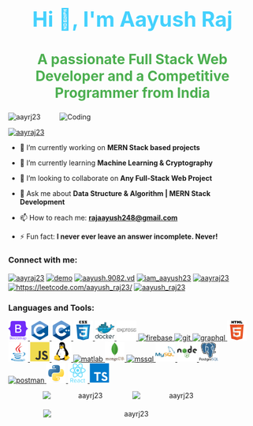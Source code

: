 <h1 align="center" style="font-size: 3em; color: #44D1FD; animation: slideIn 1s ease-out;">Hi 👋, I'm Aayush Raj</h1>
<h2 align="center" style="font-size: 2em; color: #4CAF50; animation: slideIn 1s ease-out;">A passionate Full Stack Web Developer and a Competitive Programmer from India</h2>
<img align="right" alt="Coding" width="400" src="https://media.tenor.com/rePDfDWO3XoAAAAd/hacking.gif" style="animation: fadeIn 2s ease-in-out;">

<p align="left">
  <img src="https://komarev.com/ghpvc/?username=aayrj23&label=Profile%20views&color=0e75b6&style=flat" alt="aayrj23" />
</p>

<p align="left">
  <a href="https://twitter.com/aayraj23" target="blank">
    <img src="https://img.shields.io/twitter/follow/aayraj23?logo=twitter&style=for-the-badge" alt="aayraj23" />
  </a>
</p>

- 🔭 I’m currently working on **MERN Stack based projects**

- 🌱 I’m currently learning **Machine Learning & Cryptography**

- 👯 I’m looking to collaborate on **Any Full-Stack Web Project**

- 💬 Ask me about **Data Structure & Algorithm | MERN Stack Development**

- 📫 How to reach me: **rajaayush248@gmail.com**

- ⚡ Fun fact: **I never ever leave an answer incomplete. Never!**

<h3 align="left">Connect with me:</h3>
<p align="left">
  <a href="https://twitter.com/aayraj23" target="blank"><img align="center" src="https://raw.githubusercontent.com/rahuldkjain/github-profile-readme-generator/master/src/images/icons/Social/twitter.svg" alt="aayraj23" height="30" width="40" style="animation: fadeIn 1.5s ease-in;" /></a>
  <a href="https://linkedin.com/in/demo" target="blank"><img align="center" src="https://raw.githubusercontent.com/rahuldkjain/github-profile-readme-generator/master/src/images/icons/Social/linked-in-alt.svg" alt="demo" height="30" width="40" style="animation: fadeIn 1.5s ease-in;" /></a>
  <a href="https://fb.com/aayush.9082.vd" target="blank"><img align="center" src="https://raw.githubusercontent.com/rahuldkjain/github-profile-readme-generator/master/src/images/icons/Social/facebook.svg" alt="aayush.9082.vd" height="30" width="40" style="animation: fadeIn 1.5s ease-in;" /></a>
  <a href="https://instagram.com/iam_aayush23" target="blank"><img align="center" src="https://raw.githubusercontent.com/rahuldkjain/github-profile-readme-generator/master/src/images/icons/Social/instagram.svg" alt="iam_aayush23" height="30" width="40" style="animation: fadeIn 1.5s ease-in;" /></a>
  <a href="https://www.codechef.com/users/aayraj23" target="blank"><img align="center" src="https://cdn.jsdelivr.net/npm/simple-icons@3.1.0/icons/codechef.svg" alt="aayraj23" height="30" width="40" style="animation: fadeIn 1.5s ease-in;" /></a>
  <a href="https://www.leetcode.com/aayush_raj23/" target="blank"><img align="center" src="https://raw.githubusercontent.com/rahuldkjain/github-profile-readme-generator/master/src/images/icons/Social/leet-code.svg" alt="https://leetcode.com/aayush_raj23/" height="30" width="40" style="animation: fadeIn 1.5s ease-in;" /></a>
  <a href="https://auth.geeksforgeeks.org/user/aayush_raj23" target="blank"><img align="center" src="https://raw.githubusercontent.com/rahuldkjain/github-profile-readme-generator/master/src/images/icons/Social/geeks-for-geeks.svg" alt="aayush_raj23" height="30" width="40" style="animation: fadeIn 1.5s ease-in;" /></a>
</p>

<h3 align="left">Languages and Tools:</h3>
<p align="left">
  <a href="https://getbootstrap.com" target="_blank" rel="noreferrer" style="animation: fadeIn 1.5s ease-in;">
    <img src="https://raw.githubusercontent.com/devicons/devicon/master/icons/bootstrap/bootstrap-plain-wordmark.svg" alt="bootstrap" width="40" height="40"/>
  </a>
  <a href="https://www.cprogramming.com/" target="_blank" rel="noreferrer" style="animation: fadeIn 1.5s ease-in;">
    <img src="https://raw.githubusercontent.com/devicons/devicon/master/icons/c/c-original.svg" alt="c" width="40" height="40"/>
  </a>
  <a href="https://www.w3schools.com/cpp/" target="_blank" rel="noreferrer" style="animation: fadeIn 1.5s ease-in;">
    <img src="https://raw.githubusercontent.com/devicons/devicon/master/icons/cplusplus/cplusplus-original.svg" alt="cplusplus" width="40" height="40"/>
  </a>
  <a href="https://www.w3schools.com/css/" target="_blank" rel="noreferrer" style="animation: fadeIn 1.5s ease-in;">
    <img src="https://raw.githubusercontent.com/devicons/devicon/master/icons/css3/css3-original-wordmark.svg" alt="css3" width="40" height="40"/>
  </a>
  <a href="https://www.docker.com/" target="_blank" rel="noreferrer" style="animation: fadeIn 1.5s ease-in;">
    <img src="https://raw.githubusercontent.com/devicons/devicon/master/icons/docker/docker-original-wordmark.svg" alt="docker" width="40" height="40"/>
  </a>
  <a href="https://expressjs.com" target="_blank" rel="noreferrer" style="animation: fadeIn 1.5s ease-in;">
    <img src="https://raw.githubusercontent.com/devicons/devicon/master/icons/express/express-original-wordmark.svg" alt="express" width="40" height="40"/>
  </a>
  <a href="https://firebase.google.com/" target="_blank" rel="noreferrer" style="animation: fadeIn 1.5s ease-in;">
    <img src="https://www.vectorlogo.zone/logos/firebase/firebase-icon.svg" alt="firebase" width="40" height="40"/>
  </a>
  <a href="https://git-scm.com/" target="_blank" rel="noreferrer" style="animation: fadeIn 1.5s ease-in;">
    <img src="https://www.vectorlogo.zone/logos/git-scm/git-scm-icon.svg" alt="git" width="40" height="40"/>
  </a>
  <a href="https://graphql.org" target="_blank" rel="noreferrer" style="animation: fadeIn 1.5s ease-in;">
    <img src="https://www.vectorlogo.zone/logos/graphql/graphql-icon.svg" alt="graphql" width="40" height="40"/>
  </a>
  <a href="https://www.w3.org/html/" target="_blank" rel="noreferrer" style="animation: fadeIn 1.5s ease-in;">
    <img src="https://raw.githubusercontent.com/devicons/devicon/master/icons/html5/html5-original-wordmark.svg" alt="html5" width="40" height="40"/>
  </a>
  <a href="https://www.java.com" target="_blank" rel="noreferrer" style="animation: fadeIn 1.5s ease-in;">
    <img src="https://raw.githubusercontent.com/devicons/devicon/master/icons/java/java-original.svg" alt="java" width="40" height="40"/>
  </a>
  <a href="https://developer.mozilla.org/en-US/docs/Web/JavaScript" target="_blank" rel="noreferrer" style="animation: fadeIn 1.5s ease-in;">
    <img src="https://raw.githubusercontent.com/devicons/devicon/master/icons/javascript/javascript-original.svg" alt="javascript" width="40" height="40"/>
  </a>
  <a href="https://www.linux.org/" target="_blank" rel="noreferrer" style="animation: fadeIn 1.5s ease-in;">
    <img src="https://raw.githubusercontent.com/devicons/devicon/master/icons/linux/linux-original.svg" alt="linux" width="40" height="40"/>
  </a>
  <a href="https://www.mathworks.com/" target="_blank" rel="noreferrer" style="animation: fadeIn 1.5s ease-in;">
    <img src="https://upload.wikimedia.org/wikipedia/commons/2/21/Matlab_Logo.png" alt="matlab" width="40" height="40"/>
  </a>
  <a href="https://www.mongodb.com/" target="_blank" rel="noreferrer" style="animation: fadeIn 1.5s ease-in;">
    <img src="https://raw.githubusercontent.com/devicons/devicon/master/icons/mongodb/mongodb-original-wordmark.svg" alt="mongodb" width="40" height="40"/>
  </a>
  <a href="https://www.microsoft.com/en-us/sql-server" target="_blank" rel="noreferrer" style="animation: fadeIn 1.5s ease-in;">
    <img src="https://www.svgrepo.com/show/303229/microsoft-sql-server-logo.svg" alt="mssql" width="40" height="40"/>
  </a>
  <a href="https://www.mysql.com/" target="_blank" rel="noreferrer" style="animation: fadeIn 1.5s ease-in;">
    <img src="https://raw.githubusercontent.com/devicons/devicon/master/icons/mysql/mysql-original-wordmark.svg" alt="mysql" width="40" height="40"/>
  </a>
  <a href="https://nodejs.org" target="_blank" rel="noreferrer" style="animation: fadeIn 1.5s ease-in;">
    <img src="https://raw.githubusercontent.com/devicons/devicon/master/icons/nodejs/nodejs-original-wordmark.svg" alt="nodejs" width="40" height="40"/>
  </a>
  <a href="https://www.postgresql.org" target="_blank" rel="noreferrer" style="animation: fadeIn 1.5s ease-in;">
    <img src="https://raw.githubusercontent.com/devicons/devicon/master/icons/postgresql/postgresql-original-wordmark.svg" alt="postgresql" width="40" height="40"/>
  </a>
  <a href="https://postman.com" target="_blank" rel="noreferrer" style="animation: fadeIn 1.5s ease-in;">
    <img src="https://www.vectorlogo.zone/logos/getpostman/getpostman-icon.svg" alt="postman" width="40" height="40"/>
  </a>
  <a href="https://www.python.org" target="_blank" rel="noreferrer" style="animation: fadeIn 1.5s ease-in;">
    <img src="https://raw.githubusercontent.com/devicons/devicon/master/icons/python/python-original.svg" alt="python" width="40" height="40"/>
  </a>
  <a href="https://reactjs.org/" target="_blank" rel="noreferrer" style="animation: fadeIn 1.5s ease-in;">
    <img src="https://raw.githubusercontent.com/devicons/devicon/master/icons/react/react-original-wordmark.svg" alt="react" width="40" height="40"/>
  </a>
  <a href="https://www.typescriptlang.org/" target="_blank" rel="noreferrer" style="animation: fadeIn 1.5s ease-in;">
    <img src="https://raw.githubusercontent.com/devicons/devicon/master/icons/typescript/typescript-original.svg" alt="typescript" width="40" height="40"/>
  </a>
</p>

<div align="center">
  <div style="width: 80%;">
    <div style="display: flex; justify-content: center;">
      <img src="https://github-readme-stats.vercel.app/api/top-langs?username=aayrj23&show_icons=true&locale=en&layout=compact&theme=radical" alt="aayrj23" style="animation: fadeIn 1.5s ease-in; width: 44%; margin-right: 5px;" />
      <img src="https://github-readme-stats.vercel.app/api?username=aayrj23&show_icons=true&locale=en&theme=radical" alt="aayrj23" style="animation: fadeIn 1.5s ease-in; width: 45%;" />
    </div>
    <div style="margin-top: 20px; display: flex; justify-content: center;">
      <img src="https://github-readme-streak-stats.herokuapp.com/?user=aayrj23&theme=radical" alt="aayrj23" style="animation: fadeIn 1.5s ease-in; width: 90%;" />
    </div>
  </div>
</div>




